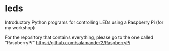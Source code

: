 leds
====

Introductory Python programs for controlling LEDs using a Raspberry Pi (for my workshop)

For the repository that contains everything, please go to the one called "RaspberryPi" https://github.com/salamander2/RaspberryPi
